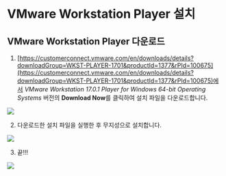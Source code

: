 # VMware Workstation Player 설치

## VMware Workstation Player 다운로드

1. [https://customerconnect.vmware.com/en/downloads/details?downloadGroup=WKST-PLAYER-1701&productId=1377&rPId=100675](https://customerconnect.vmware.com/en/downloads/details?downloadGroup=WKST-PLAYER-1701&productId=1377&rPId=100675)에서 *VMware Workstation 17.0.1 Player for Windows 64-bit Operating Systems* 버전의 **Download Now**를 클릭하여 설치 파일을 다운로드합니다.

![](images/vmware.com.png)

2. 다운로드한 설치 파일을 실행한 후 무지성으로 설치합니다.

![](images/vmware.setup.png)

3. 끝!!!

![](images/vmware.setup.completed.png)